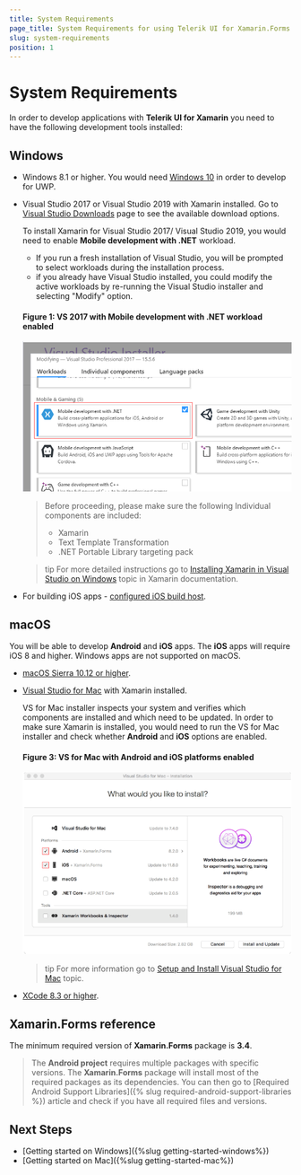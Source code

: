 ```yaml
---
title: System Requirements
page_title: System Requirements for using Telerik UI for Xamarin.Forms
slug: system-requirements
position: 1
---
```


# System Requirements

In order to develop applications with **Telerik UI for Xamarin** you need to have the following development tools installed:

## Windows

- Windows 8.1 or higher. You would need [Windows 10](https://www.microsoft.com/en-us/windows/get-windows-10) in order to develop for UWP.
- Visual Studio 2017 or Visual Studio 2019 with Xamarin installed. Go to [Visual Studio Downloads](https://visualstudio.microsoft.com/downloads/) page to see the available download options.

	To install Xamarin for Visual Studio 2017/ Visual Studio 2019, you would need to enable **Mobile development with .NET** workload. 
		
	* If you run a fresh installation of Visual Studio, you will be prompted to select workloads during the installation process.
	* if you already have Visual Studio installed, you could modify the active workloads by re-running the Visual Studio installer and selecting "Modify" option.
	
	#### Figure 1: VS 2017 with Mobile development with .NET workload enabled
	![](images/vs2017_xamarin_workload.png)
		
	> Before proceeding, please make sure the following Individual components are included:
	>	* Xamarin
	>	* Text Template Transformation
	>	* .NET Portable Library targeting pack

	>tip For more detailed instructions go to [Installing Xamarin in Visual Studio on Windows](https://docs.microsoft.com/en-us/xamarin/cross-platform/get-started/installation/windows) topic in Xamarin documentation.
 
- For building iOS apps - [configured iOS build host](https://developer.xamarin.com/guides/ios/getting_started/installation/windows/connecting-to-mac/).


## macOS

You will be able to develop **Android** and **iOS** apps. The **iOS** apps will require iOS 8 and higher. Windows apps are not supported on macOS.

-  [macOS Sierra 10.12 or higher](http://www.apple.com/osx/).
-  [Visual Studio for Mac](https://www.visualstudio.com/downloads/) with Xamarin installed.

	VS for Mac installer inspects your system and verifies which components are installed and which need to be updated. In order to make sure Xamarin is installed, you would need to run the VS for Mac installer and check whether **Android** and **iOS** options are enabled.
	
	#### Figure 3: VS for Mac with Android and iOS platforms enabled
	![](images/vsmac_xamarin.png)

	>tip For more information go to [Setup and Install Visual Studio for Mac](https://docs.microsoft.com/en-us/visualstudio/mac/installation) topic.

-  [XCode 8.3 or higher](https://developer.apple.com/xcode/).

## Xamarin.Forms reference

The minimum required version of **Xamarin.Forms** package is **3.4**.

>The **Android project** requires multiple packages with specific versions. The **Xamarin.Forms** package will install most of the required packages as its dependencies. You can then go to [Required Android Support Libraries]({% slug required-android-support-libraries %}) article and check if you have all required files and versions.

## Next Steps

- [Getting started on Windows]({%slug getting-started-windows%})
- [Getting started on Mac]({%slug getting-started-mac%})